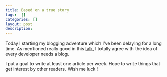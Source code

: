 ```yaml
---
title: Based on a true story
tags:  []
categories: []
layout: post
description: 
---
```


Today I starting my blogging adventure which I've been delaying for a long time. As mentioned really good in this [talk][0], I totally agree with the idea of  every developer needs a blog.   

I put a goal to write at least one article per week. Hope to write things that get interest by other readers. Wish me luck !

[0]: http://channel9.msdn.com/Shows/HanselminutesOn9/Hanselminutes-on-9-Social-Networking-for-Developers-Part-1-Every-Developer-Needs-a-Blog
